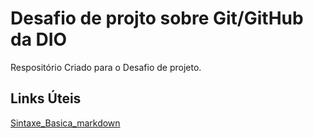 # Desafio de projto sobre Git/GitHub da DIO
Respositório Criado para o Desafio de projeto.

## Links Úteis 
[Sintaxe_Basica_markdown](https://www.markdownguide.org/basic-syntax/)  
